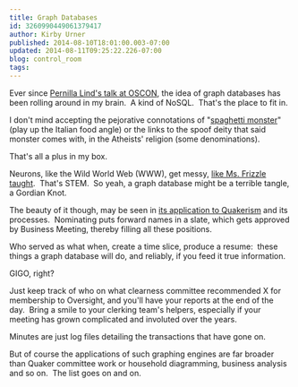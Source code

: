 ```yaml
---
title: Graph Databases
id: 3260990449061379417
author: Kirby Urner
published: 2014-08-10T18:01:00.003-07:00
updated: 2014-08-11T09:25:22.226-07:00
blog: control_room
tags: 
---
```


Ever since [Pernilla Lind's talk at OSCON](http://controlroom.blogspot.com/2014/07/oscon-xvi-wrap-up.html), the idea of graph databases has been rolling around in my brain.  A kind of NoSQL.  That's the place to fit in.

I don't mind accepting the pejorative connotations of "[spaghetti monster](http://androidarts.com/fsm/fsm_noodlings.jpg)" (play up the Italian food angle) or the links to the spoof deity that said monster comes with, in the Atheists' religion (some denominations).

That's all a plus in my box.

Neurons, like the Wild World Web (WWW), get messy, [like Ms. Frizzle taught](http://youtu.be/p8jw_-Vh9Z0).  That's STEM.  So yeah, a graph database might be a terrible tangle, a Gordian Knot.

The beauty of it though, may be seen in [its application to Quakerism](http://mathforum.org/kb/message.jspa?messageID=9551327) and its processes.  Nominating puts forward names in a slate, which gets approved by Business Meeting, thereby filling all these positions.

Who served as what when, create a time slice, produce a resume:  these things a graph database will do, and reliably, if you feed it true information.

GIGO, right?

Just keep track of who on what clearness committee recommended X for membership to Oversight, and you'll have your reports at the end of the day.  Bring a smile to your clerking team's helpers, especially if your meeting has grown complicated and involuted over the years.

Minutes are just log files detailing the transactions that have gone on. 

But of course the applications of such graphing engines are far broader than Quaker committee work or household diagramming, business analysis and so on.  The list goes on and on.